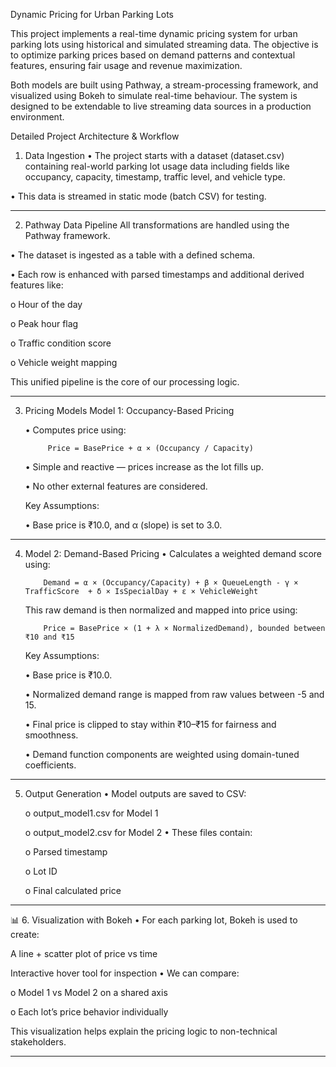 Dynamic Pricing for Urban Parking Lots

This project implements a real-time dynamic pricing system for urban parking lots using historical and simulated streaming data. The objective is to optimize parking prices based on demand patterns and contextual features, ensuring fair usage and revenue maximization.

Both models are built using Pathway, a stream-processing framework, and visualized using Bokeh to simulate real-time behaviour. The system is designed to be extendable to live streaming data sources in a production environment.

Detailed Project Architecture & Workflow
1. Data Ingestion
•	The project starts with a dataset (dataset.csv) containing real-world parking lot usage data including fields like occupancy, capacity, timestamp, traffic level, and vehicle type.

•	This data is streamed in static mode (batch CSV) for testing.
________________________________________
2. Pathway Data Pipeline
All transformations are handled using the Pathway framework.

 •	The dataset is ingested as a table with a defined schema.

 •	Each row is enhanced with parsed timestamps and additional derived features like:

   o	Hour of the day

   o	Peak hour flag

   o	Traffic condition score

   o	Vehicle weight mapping

This unified pipeline is the core of our processing logic.
________________________________________
 
3. Pricing Models
 Model 1: Occupancy-Based Pricing

      •	Computes price using:
   
            Price = BasePrice + α × (Occupancy / Capacity)
   
      •	Simple and reactive — prices increase as the lot fills up.
   
      • No other external features are considered.
   
    Key Assumptions:
   
      • Base price is ₹10.0, and α (slope) is set to 3.0.
________________________________________

 4. Model 2: Demand-Based Pricing
      •	Calculates a weighted demand score using:
    
            Demand = α × (Occupancy/Capacity) + β × QueueLength - γ × TrafficScore  + δ × IsSpecialDay + ε × VehicleWeight
    
      This raw demand is then normalized and mapped into price using:
    
            Price = BasePrice × (1 + λ × NormalizedDemand), bounded between ₹10 and ₹15
    
    Key Assumptions:
    
      •	Base price is ₹10.0.
    
      •	Normalized demand range is mapped from raw values between -5 and 15.
    
      •	Final price is clipped to stay within ₹10–₹15 for fairness and smoothness.
    
      •	Demand function components are weighted using domain-tuned coefficients.
________________________________________
5. Output Generation
   •	Model outputs are saved to CSV:
   
      o	output_model1.csv for Model 1
   
      o	output_model2.csv for Model 2
   •	These files contain:
   
      o	Parsed timestamp
   
      o	Lot ID
   
      o	Final calculated price
________________________________________

📊 6. Visualization with Bokeh
  •	For each parking lot, Bokeh is used to create:
   
   A line + scatter plot of price vs time
      
   Interactive hover tool for inspection
  •	We can compare:
   
   o	Model 1 vs Model 2 on a shared axis
      
   o	Each lot’s price behavior individually
      
   This visualization helps explain the pricing logic to non-technical stakeholders.
________________________________________



